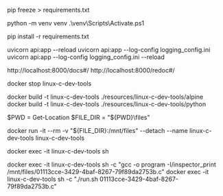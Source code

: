 pip freeze > requirements.txt

python -m venv venv
.\venv\Scripts\Activate.ps1

pip install -r requirements.txt

uvicorn api:app --reload
uvicorn api:app --log-config logging_config.ini
uvicorn api:app --log-config logging_config.ini --reload

http://localhost:8000/docs#/
http://localhost:8000/redoc#/

docker stop linux-c-dev-tools

docker build -t linux-c-dev-tools ./resources/linux-c-dev-tools/alpine
docker build -t linux-c-dev-tools ./resources/linux-c-dev-tools/python

$PWD = Get-Location
$FILE_DIR = "${PWD}\files"

docker run -it --rm -v "${FILE_DIR}:/mnt/files" --detach --name linux-c-dev-tools linux-c-dev-tools

docker exec -it linux-c-dev-tools sh

docker exec -it linux-c-dev-tools sh -c "gcc -o program -I/inspector_print /mnt/files/01113cce-3429-4baf-8267-79f89da2753b.c"
docker exec -it linux-c-dev-tools sh -c "./run.sh 01113cce-3429-4baf-8267-79f89da2753b.c"
